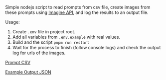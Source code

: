 Simple nodejs script to read prompts from csv file, create images from these prompts using [Imagine API](https://www.imagineapi.dev/), and log the results to an output file.

Usage:

1. Create `.env` file in project root.
2. Add all variables from `.env.example` with real values.
3. Build and the script `pnpm run restart`
4. Wait for the process to finish (follow console logs) and check the output log for urls of the images.

[Prompt CSV](./data/prompts.csv)

[Example Output JSON](./data/280920242002.json)
